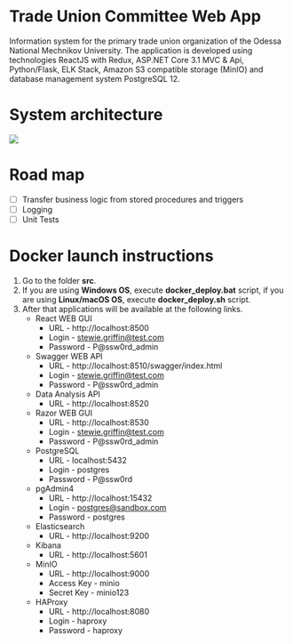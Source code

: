 # Trade Union Committee Web App
Information system for the primary trade union organization of the Odessa National Mechnikov University. The application is developed using technologies ReactJS with Redux, ASP.NET Core 3.1 MVC &amp; Api, Python/Flask, ELK Stack, Amazon S3 compatible storage (MinIO) and database management system PostgreSQL 12.

# System architecture
![](https://github.com/zavada-sergey/TradeUnionCommittee.Web.App/blob/master/blob/Architecture.png)

# Road map
- [ ] Transfer business logic from stored procedures and triggers
- [ ] Logging
- [ ] Unit Tests

# Docker launch instructions
1. Go to the folder **src**.
2. If you are using **Windows OS**, execute **docker_deploy.bat** script, if you are using **Linux/macOS OS**, execute **docker_deploy.sh** script.
3. After that applications will be available at the following links.
    - React WEB GUI
        - URL - http://localhost:8500
        - Login - stewie.griffin@test.com
        - Password - P@ssw0rd_admin
    - Swagger WEB API
        - URL - http://localhost:8510/swagger/index.html
        - Login - stewie.griffin@test.com
        - Password - P@ssw0rd_admin
    - Data Analysis API
        - URL - http://localhost:8520
    - Razor WEB GUI
        - URL - http://localhost:8530
        - Login - stewie.griffin@test.com
        - Password - P@ssw0rd_admin
    - PostgreSQL
        - URL - localhost:5432
        - Login - postgres
        - Password - P@ssw0rd
    - pgAdmin4
        - URL - http://localhost:15432
        - Login - postgres@sandbox.com
        - Password - postgres
    - Elasticsearch
        - URL - http://localhost:9200
    - Kibana
        - URL - http://localhost:5601
    - MinIO
        - URL - http://localhost:9000
        - Access Key - minio
        - Secret Key - minio123
    - HAProxy
        - URL - http://localhost:8080
        - Login - haproxy
        - Password - haproxy
